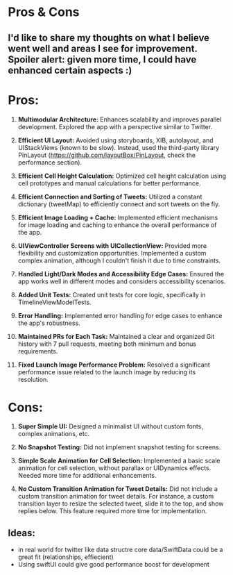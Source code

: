 # Pros & Cons


## I'd like to share my thoughts on what I believe went well and areas I see for improvement. Spoiler alert: given more time, I could have enhanced certain aspects :)


# Pros:

1. **Multimodular Architecture:** Enhances scalability and improves parallel development. Explored the app with a perspective similar to Twitter.

2. **Efficient UI Layout:** Avoided using storyboards, XIB, autolayout, and UIStackViews (known to be slow). Instead, used the third-party library PinLayout (https://github.com/layoutBox/PinLayout, check the performance section).

3. **Efficient Cell Height Calculation:** Optimized cell height calculation using cell prototypes and manual calculations for better performance.

4. **Efficient Connection and Sorting of Tweets:** Utilized a constant dictionary (tweetMap) to efficiently connect and sort tweets on the fly.

5. **Efficient Image Loading + Cache:** Implemented efficient mechanisms for image loading and caching to enhance the overall performance of the app.

6. **UIViewController Screens with UICollectionView:** Provided more flexibility and customization opportunities. Implemented a custom complex animation, although I couldn't finish it due to time constraints.

7. **Handled Light/Dark Modes and Accessibility Edge Cases:** Ensured the app works well in different modes and considers accessibility scenarios.

8. **Added Unit Tests:** Created unit tests for core logic, specifically in TimelineViewModelTests.

9. **Error Handling:** Implemented error handling for edge cases to enhance the app's robustness.

10. **Maintained PRs for Each Task:** Maintained a clear and organized Git history with 7 pull requests, meeting both minimum and bonus requirements.

11. **Fixed Launch Image Performance Problem:** Resolved a significant performance issue related to the launch image by reducing its resolution.

# Cons:

1. **Super Simple UI:** Designed a minimalist UI without custom fonts, complex animations, etc.

2. **No Snapshot Testing:** Did not implement snapshot testing for screens.

3. **Simple Scale Animation for Cell Selection:** Implemented a basic scale animation for cell selection, without parallax or UIDynamics effects. Needed more time for additional enhancements.

4. **No Custom Transition Animation for Tweet Details:** Did not include a custom transition animation for tweet details. For instance, a custom transition layer to resize the selected tweet, slide it to the top, and show replies below. This feature required more time for implementation.

## Ideas:

- in real world for twitter like data structre core data/SwiftData could be a great fit (relationships, effiecient)
- Using swiftUI could give good performance boost for development
